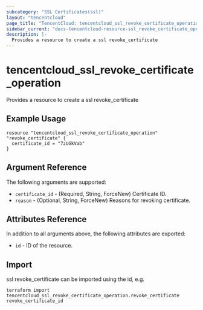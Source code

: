 ```yaml
---
subcategory: "SSL Certificates(ssl)"
layout: "tencentcloud"
page_title: "TencentCloud: tencentcloud_ssl_revoke_certificate_operation"
sidebar_current: "docs-tencentcloud-resource-ssl_revoke_certificate_operation"
description: |-
  Provides a resource to create a ssl revoke_certificate
---
```


# tencentcloud_ssl_revoke_certificate_operation

Provides a resource to create a ssl revoke_certificate

## Example Usage

```hcl
resource "tencentcloud_ssl_revoke_certificate_operation" "revoke_certificate" {
  certificate_id = "7zUGkVab"
}
```

## Argument Reference

The following arguments are supported:

* `certificate_id` - (Required, String, ForceNew) Certificate ID.
* `reason` - (Optional, String, ForceNew) Reasons for revoking certificate.

## Attributes Reference

In addition to all arguments above, the following attributes are exported:

* `id` - ID of the resource.




## Import

ssl revoke_certificate can be imported using the id, e.g.

```
terraform import tencentcloud_ssl_revoke_certificate_operation.revoke_certificate revoke_certificate_id
```

